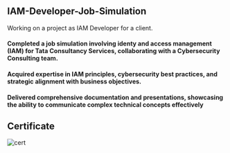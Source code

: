 ## IAM-Developer-Job-Simulation
Working on a project as IAM Developer for a client.


#### Completed a job simulation involving identy and access management (IAM) for Tata Consultancy Services, collaborating with a Cybersecurity Consulting team.

#### Acquired expertise in IAM principles, cybersecurity best practices, and strategic alignment with business objectives.

#### Delivered comprehensive documentation and presentations, showcasing the ability to communicate complex technical concepts effectively


## Certificate

![cert](https://github.com/user-attachments/assets/b03f6f1a-00e2-4134-8d1b-299a33ceed35)
